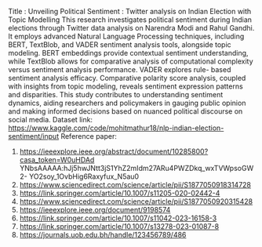 Title : Unveiling Political Sentiment : Twitter analysis on Indian Election
with Topic Modelling
This research investigates political sentiment during Indian elections through Twitter data analysis on
Narendra Modi and Rahul Gandhi. It employs advanced Natural Language Processing techniques,
including BERT, TextBlob, and VADER sentiment analysis tools, alongside topic modeling. BERT
embeddings provide contextual sentiment understanding, while TextBlob allows for comparative
analysis of computational complexity versus sentiment analysis performance. VADER explores rule- based sentiment analysis efficacy. Comparative polarity score analysis, coupled with insights from
topic modeling, reveals sentiment expression patterns and disparities. This study contributes to
understanding sentiment dynamics, aiding researchers and policymakers in gauging public opinion
and making informed decisions based on nuanced political discourse on social media. Dataset link:
https://www.kaggle.com/code/mohitmathur18/nlp-indian-election-sentiment/input
Reference paper:
1. https://ieeexplore.ieee.org/abstract/document/10285800?casa_token=W0uHDAd
YNbsAAAAA:hJj5hwJNtt3jS1YhZ2mIdm27ARu4PWZDkq_wxTVWpsoGW2- YO2soy_1OvbHig6Raxyfux_N5au0
2. https://www.sciencedirect.com/science/article/pii/S1877050918314728
3. https://link.springer.com/article/10.1007/s11205-020-02442-4
4. https://www.sciencedirect.com/science/article/pii/S1877050920315428
5. https://ieeexplore.ieee.org/document/9198574
6. https://link.springer.com/article/10.1007/s11042-023-16158-3
7. https://link.springer.com/article/10.1007/s13278-023-01087-8
8. https://journals.uob.edu.bh/handle/123456789/486
